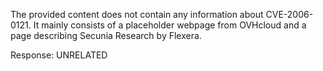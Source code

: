 The provided content does not contain any information about CVE-2006-0121. It mainly consists of a placeholder webpage from OVHcloud and a page describing Secunia Research by Flexera.

Response: UNRELATED